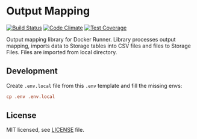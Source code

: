 # Output Mapping 
[![Build Status](https://travis-ci.com/keboola/output-mapping.svg?branch=master)](https://travis-ci.com/keboola/output-mapping) 
[![Code Climate](https://codeclimate.com/github/keboola/output-mapping/badges/gpa.svg)](https://codeclimate.com/github/keboola/output-mapping) 
[![Test Coverage](https://codeclimate.com/github/keboola/output-mapping/badges/coverage.svg)](https://codeclimate.com/github/keboola/output-mapping/coverage)

Output mapping library for Docker Runner. Library processes output mapping, imports data to Storage tables into CSV files and files to Storage Files. 
Files are imported from local directory.


## Development

Create `.env.local` file from this `.env` template and fill the missing envs:

```ini
cp .env .env.local
```

## License

MIT licensed, see [LICENSE](./LICENSE) file.
